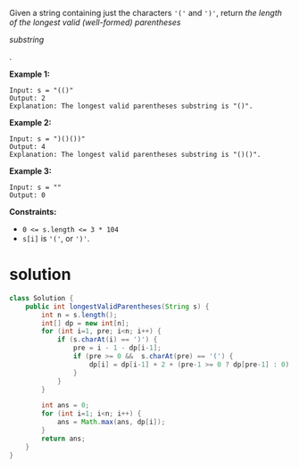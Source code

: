 Given a string containing just the characters `'('` and `')'`, return *the length of the longest valid (well-formed) parentheses* 

*substring*

.



 

**Example 1:**

```
Input: s = "(()"
Output: 2
Explanation: The longest valid parentheses substring is "()".
```

**Example 2:**

```
Input: s = ")()())"
Output: 4
Explanation: The longest valid parentheses substring is "()()".
```

**Example 3:**

```
Input: s = ""
Output: 0
```

 

**Constraints:**

- `0 <= s.length <= 3 * 104`
- `s[i]` is `'('`, or `')'`.

# solution

```java
class Solution {
    public int longestValidParentheses(String s) {
        int n = s.length();
        int[] dp = new int[n];
        for (int i=1, pre; i<n; i++) {
            if (s.charAt(i) == ')') {
                pre = i - 1 - dp[i-1];
                if (pre >= 0 &&  s.charAt(pre) == '(') {
                    dp[i] = dp[i-1] + 2 + (pre-1 >= 0 ? dp[pre-1] : 0);
                }
            }
        }

        int ans = 0;
        for (int i=1; i<n; i++) {
            ans = Math.max(ans, dp[i]);
        }
        return ans;
    }
}
```

